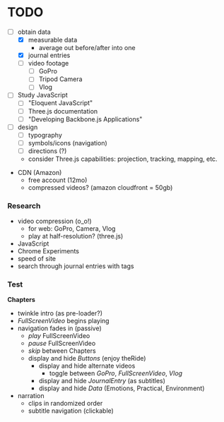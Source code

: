 # TODO

- [ ] obtain data
  * [x] measurable data
    - average out before/after into one
  * [x] journal entries
  * [ ] video footage
    - [ ] GoPro
    - [ ] Tripod Camera
    - [ ] Vlog
- [ ] Study JavaScript
  * [ ] "Eloquent JavaScript"
  * [ ] Three.js documentation
  * [ ] "Developing Backbone.js Applications"
- [ ] design
  * [ ] typography
  * [ ] symbols/icons (navigation)
  * [ ] directions (?)
  * consider Three.js capabilities: projection, tracking, mapping, etc.
- CDN (Amazon)
  * free account (12mo)
  * compressed videos? (amazon cloudfront = 50gb)

### Research

- video compression (o_o!)
  * for web: GoPro, Camera, Vlog
  * play at half-resolution? (three.js)
- JavaScript
- Chrome Experiments
- speed of site
- search through journal entries with tags

### Test

**Chapters**
- twinkle intro (as pre-loader?)
- _FullScreenVideo_ begins playing
- navigation fades in (passive)
  * _play_ FullScreenVideo
  * _pause_ FullScreenVideo
  * _skip_ between Chapters
  * display and hide _Buttons_ (enjoy theRide)
    - display and hide alternate videos
      * toggle between _GoPro_, _FullScreenVideo_, _Vlog_
    - display and hide _JournalEntry_ (as subtitles)
    - display and hide _Data_ (Emotions, Practical, Environment)
- narration
  * clips in randomized order
  * subtitle navigation (clickable)
